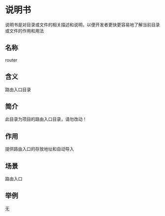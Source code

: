 # 说明书

说明书是对目录或文件的相关描述和说明，以便开发者更快更容易地了解当前目录或文件的作用和用法

## 名称

router

## 含义

路由入口目录

## 简介

此目录为项目的路由入口目录，请勿改动！

## 作用

提供路由入口的存放地址和自动导入

## 场景

路由入口

## 举例

无

